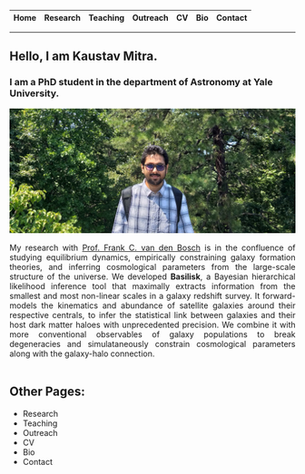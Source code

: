 Home | Research | Teaching | Outreach | CV | Bio | Contact
--- | --- | --- | --- | --- | --- | ---

_______

## Hello, I am Kaustav Mitra.
### I am a PhD student in the department of Astronomy at Yale University.



![alt text](images/headshot.jpg "My photograph.")

<div style="text-align: justify">
My research with <a href="https://campuspress.yale.edu/vdbosch/" target="_blank">Prof. Frank C. van den Bosch</a> is in the confluence of studying equilibrium dynamics, empirically constraining galaxy formation theories, and inferring cosmological parameters from the large-scale structure of the universe.  We developed <b>Basilisk</b>, a Bayesian hierarchical likelihood inference tool that maximally extracts information from the smallest and most non-linear scales in a galaxy redshift survey.  It forward-models the kinematics and abundance of satellite galaxies around their respective centrals, to infer the statistical link between galaxies and their host dark matter haloes with unprecedented precision.  We combine it with more conventional observables of galaxy populations to break degeneracies and simulataneously constrain cosmological parameters along with the galaxy-halo connection.
</div>

<math>
\beta = 1 - \dfrac{\sigma_{\rm t}^2}{2 \sigma_{\rm r}^2}
</math>

## Other Pages:
- Research
- Teaching
- Outreach
- CV
- Bio
- Contact
